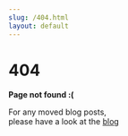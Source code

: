```yaml
---
slug: /404.html
layout: default
---
```


<div class="not-found-container">
  <h1 class="not-found-title">404</h1>

  <p><strong>Page not found :(</strong></p>
  <p>For any moved blog posts, <br/>please have a look at the <a href="blog">blog</a></p>
</div>
